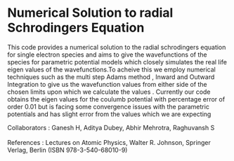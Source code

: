 # Numerical Solution to radial Schrodingers Equation

This code provides a numerical solution to the radial schrodingers equation for single electron species and aims to give the wavefunctions of the species for parametric potential models which closely simulates the real life eigen values of the wavefunctions.To acheive this we employ numerical techniques such as the multi step Adams method , Inward and Outward Integration to give us the wavefunction values from either side of the chosen limits upon which we calculate the values . Currently our code obtains the eigen values for the coulumb potential with percentage error of order 0.01 but is facing some convergence issues with the parametric potentials and has slight error from the values which we are expecting

Collaborators : Ganesh H, Aditya Dubey, Abhir Mehrotra, Raghuvansh S <br />
<br />
References : Lectures on Atomic Physics, Walter R. Johnson, Springer Verlag, Berlin (ISBN 978-3-540-68010-9)
